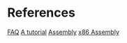 # References

[FAQ](http://www.superfrink.net/athenaeum/OS-FAQ/os-faq.html)
[A tutorial](http://www.cplusplus.com/articles/zv07M4Gy/)
[Assembly](https://software.intel.com/en-us/articles/introduction-to-x64-assembly)
[x86 Assembly](http://www.cs.virginia.edu/~evans/cs216/guides/x86.html)
